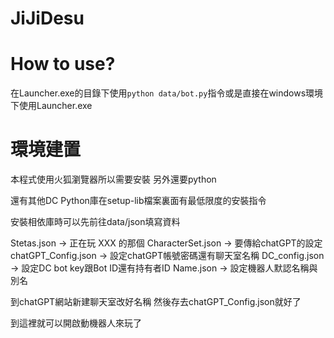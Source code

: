 # JiJiDesu

# How to use?
在Launcher.exe的目錄下使用`python data/bot.py`指令或是直接在windows環境下使用Launcher.exe

# 環境建置
本程式使用火狐瀏覽器所以需要安裝
另外還要python

還有其他DC Python庫在setup-lib檔案裏面有最低限度的安裝指令

安裝相依庫時可以先前往data/json填寫資料

Stetas.json -> 正在玩 XXX 的那個
CharacterSet.json -> 要傳給chatGPT的設定
chatGPT_Config.json -> 設定chatGPT帳號密碼還有聊天室名稱
DC_config.json -> 設定DC bot key跟Bot ID還有持有者ID
Name.json -> 設定機器人默認名稱與別名

到chatGPT網站新建聊天室改好名稱
然後存去chatGPT_Config.json就好了

到這裡就可以開啟動機器人來玩了
